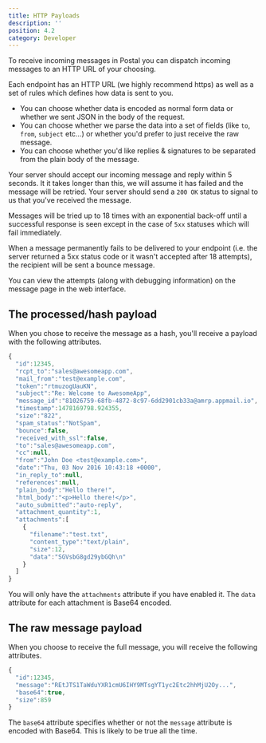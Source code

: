 ```yaml
---
title: HTTP Payloads
description: ''
position: 4.2
category: Developer
---
```

To receive incoming messages in Postal you can dispatch incoming messages to an HTTP URL of your choosing.

Each endpoint has an HTTP URL (we highly recommend https) as well as a set of rules which defines how data is sent to you.

* You can choose whether data is encoded as normal form data or whether we sent JSON in the body of the request.
* You can choose whether we parse the data into a set of fields (like `to`, `from`, `subject` etc...) or whether you'd prefer to just receive the raw message.
* You can choose whether you'd like replies & signatures to be separated from the plain body of the message.

Your server should accept our incoming message and reply within 5 seconds. It it takes longer than this, we will assume it has failed and the message will be retried. Your server should send a `200 OK` status to signal to us that you've received the message.

Messages will be tried up to 18 times with an exponential back-off until a successful response is seen except in the case of `5xx` statuses which will fail immediately.

When a message permanently fails to be delivered to your endpoint (i.e. the server returned a 5xx status code or it wasn't accepted after 18 attempts), the recipient will be sent a bounce message.

You can view the attempts (along with debugging information) on the message page in the web interface.

## The processed/hash payload

When you chose to receive the message as a hash, you'll receive a payload with the following attributes.

```javascript
{
  "id":12345,
  "rcpt_to":"sales@awesomeapp.com",
  "mail_from":"test@example.com",
  "token":"rtmuzogUauKN",
  "subject":"Re: Welcome to AwesomeApp",
  "message_id":"81026759-68fb-4872-8c97-6dd2901cb33a@amrp.appmail.io",
  "timestamp":1478169798.924355,
  "size":"822",
  "spam_status":"NotSpam",
  "bounce":false,
  "received_with_ssl":false,
  "to":"sales@awesomeapp.com",
  "cc":null,
  "from":"John Doe <test@example.com>",
  "date":"Thu, 03 Nov 2016 10:43:18 +0000",
  "in_reply_to":null,
  "references":null,
  "plain_body":"Hello there!",
  "html_body":"<p>Hello there!</p>",
  "auto_submitted":"auto-reply",
  "attachment_quantity":1,
  "attachments":[
    {
      "filename":"test.txt",
      "content_type":"text/plain",
      "size":12,
      "data":"SGVsbG8gd29ybGQh\n"
    }
  ]
}
```

You will only have the `attachments` attribute if you have enabled it. The `data` attribute for each attachment is Base64 encoded.

## The raw message payload

When you choose to receive the full message, you will receive the following attributes.

```javascript
{
  "id":12345,
  "message":"REtJTS1TaWduYXR1cmU6IHY9MTsgYT1yc2Etc2hhMjU2Oy...",
  "base64":true,
  "size":859
}
```

The `base64` attribute specifies whether or not the `message` attribute is encoded with Base64. This is likely to be true all the time.